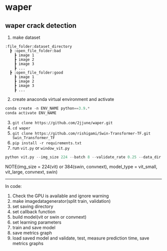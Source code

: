 # waper
## waper crack detection
1. make dataset  
```
:file_folder:dataset_directory
  ┣ :open_file_folder:bad
    ┣ image 1
    ┣ image 2
    ┣ image 3
    ┣ ...
  ┣ :open_file_folder:good
    ┣ image 1
    ┣ image 2
    ┣ image 3
    ┣ ...
```
2. create anaconda virtual environment and activate  
```python
conda create -n ENV_NAME python==3.9.*  
conda activate ENV_NAME
```
3. `git clone https://github.com/2jjune/waper.git`
4. `cd waper`
5. `git clone https://github.com/rishigami/Swin-Transformer-TF.git Swin_Transformer_TF`
6. `pip install -r requirements.txt`
7. run `vit.py` or `window_vit.py`  
```python
python vit.py --img_size 224 --batch 8 --validate_rate 0.25 --data_dir "your dataset dir" --model_type "vit_small"
```
NOTE(img_size = 224(vit) or 384(swin, convnext), model_type = vit_small, vit_large, convnext, swin)

***

In code:
1. Check the GPU is available and ignore warning
2. make imagedatagenerator(split train, validation)
3. set saving directory
4. set callback function
5. build model(vit or swin or convnext)
6. set learning parameters
7. train and save model
8. save metrics graph
9. load saved model and validate, test, measure prediction time, save metrics graphs

